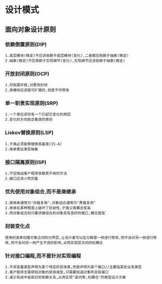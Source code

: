# 设计模式

## 面向对象设计原则

### 依赖倒置原则(DIP)

```
1.高层模块(稳定)不应该依赖于底层模块(变化),二者都应依赖于抽象(稳定)
2.抽象(稳定)不应依赖于实现细节(变化),实现细节应该依赖于抽象(稳定)
```

### 开放封闭原则(OCP)

```
1.对拓展开放,对更改封闭
2.类模块应该是可扩展的,但是不可修改
```

### 单一职责实现原则(SRP)

```
1.一个类应该仅有一个引起它变化的原因
2.变化的方向隐含着类的原则
```

### Liskov替换原则(LSP)

```
1.子类必须能够替换其基类(IS-A)
2.继承表达类型抽象
```

### 接口隔离原则(ISP)

```
1.不应强迫客户程序依赖其不用的方法
2.接口应该小而完备
```

### 优先使用对象组合,而不是类继承

```
1.类继承通常为"白箱复用",对象组合通常为"黑箱复用"
2.继承在某种程度上破坏了封装性,子类父类耦合度高
3.而对象组合则只要求被组合的对象具有良好的接口,耦合度低`
```

### 封装变化点

```
使用封装来创建对象之间的分界层,让设计者可以在分解曾一侧进行修改,而不会对另一侧进行修改,而不会对另一侧产生不良的影响,从而实现层次间的松耦合
```

### 针对接口编程,而不是针对实现编程

```
1.不将变量类型声明为某个特定的具体类,而是声明为某个接口//主要指某些业务类型
2.客户程序无需获知对象的具体类型,只需要知道对象所具有接口
3.减少系统中各部分的依赖关系,从而实现"高内聚,松耦合"的类型设计方案
```

### 
